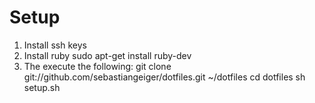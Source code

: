 Setup
=====
  1. Install ssh keys
  2. Install ruby
     sudo apt-get install ruby-dev
  3. The execute the following:
     git clone git://github.com/sebastiangeiger/dotfiles.git ~/dotfiles
     cd dotfiles
     sh setup.sh
